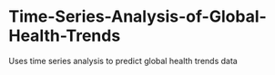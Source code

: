 # Time-Series-Analysis-of-Global-Health-Trends
Uses time series analysis to predict global health trends data
